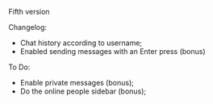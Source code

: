 Fifth version

Changelog:

- Chat history according to username;
- Enabled sending messages with an Enter press (bonus)


To Do:

- Enable private messages (bonus);
- Do the online people sidebar (bonus);
